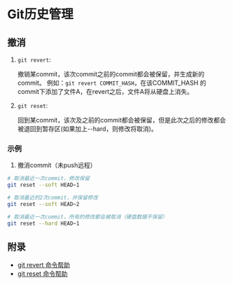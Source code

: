 # Git历史管理

## 撤消

1. `git revert`:

   撤销某commit，该次commit之前的commit都会被保留，并生成新的commit。
   例如：`git revert COMMIT_HASH`，在该COMMIT_HASH 的 commit下添加了文件A，在revert之后，文件A将从硬盘上消失。

2. `git reset`:

   回到某commit，该次及之前的commit都会被保留，但是此次之后的修改都会被退回到暂存区(如果加上--hard，则修改将取消)。

### 示例

1. 撤消commit（未push远程）

```bash
# 取消最近一次commit，修改保留
git reset --soft HEAD~1

# 取消最近的2次commit，并保留修改
git reset --soft HEAD~2

# 取消最近一次commit，所有的修改都会被取消（硬盘数据不保留）
git reset --hard HEAD~1
```

## 附录

  - [git revert 命令帮助](https://git-scm.com/docs/git-revert)
  - [git reset 命令帮助](https://git-scm.com/docs/git-reset)
